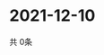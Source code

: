 # 2021-12-10
  共 0条

  <!-- BEGIN -->
  <!-- 最后更新时间Fri Dec 10 2021 17:13:17 GMT+0000 (Coordinated Universal Time) -->
  
  <!-- END -->
  
  